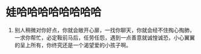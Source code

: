 # 娃哈哈哈哈哈哈哈哈

1. 别人稍微对你好点，你就会敞开心扉，一找你聊天，你就会经不住掏心掏肺，一求你帮忙，必定鞍前马后，任劳任怨，遇到一点善意就诚惶诚恐，小心翼翼的呈上所有，你终究还是一个渴望爱的小孩子啊。
